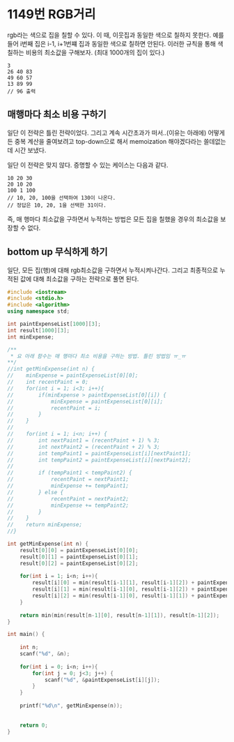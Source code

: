 # 1149번 RGB거리

rgb라는 색으로 집을 칠할 수 있다. 이 때, 이웃집과 동일한 색으로 칠하지 못한다. 예를 들어 i번째 집은 i-1, i+1번쨰 집과 동일한 색으로 칠하면 안된다. 이러한 규칙을 통해 색칠하는 비용의 최소값을 구해보자. (최대 1000개의 집이 있다.)

```
3
26 40 83
49 60 57
13 89 99
// 96 출력
```

## 매행마다 최소 비용 구하기

일단 이 전략은 틀린 전략이었다. 그리고 계속 시간초과가 떠서..(이유는 아래에) 어떻게든 중복 계산을 줄여보려고 top-down으로 해서 memoization 해야겠다라는 쓸데없는데 시간 보냈다.

일단 이 전략은 맞지 않다. 증명할 수 있는 케이스는 다음과 같다.

```
10 20 30
20 10 20
100 1 100
// 10, 20, 100을 선택하여 130이 나온다.
// 정답은 10, 20, 1을 선택한 31이다.
```

즉, 매 행마다 최소값을 구하면서 누적하는 방법은 모든 집을 칠했을 경우의 최소값을 보장할 수 없다. 

## bottom up 무식하게 하기

일단, 모든 집(행)에 대해 rgb최소값을 구하면서 누적시켜나간다. 그리고 최종적으로 누적된 값에 대해 최소값을 구하는 전략으로 풀면 된다.


```C++
#include <iostream>
#include <stdio.h>
#include <algorithm>
using namespace std;

int paintExpenseList[1000][3];
int result[1000][3];
int minExpense;

/**
 * 요 아래 함수는 매 행마다 최소 비용을 구하는 방법. 틀린 방법임 ㅠ_ㅠ
**/
//int getMinExpense(int n) {
//    minExpense = paintExpenseList[0][0];
//    int recentPaint = 0;
//    for(int i = 1; i<3; i++){
//        if(minExpense > paintExpenseList[0][i]) {
//            minExpense = paintExpenseList[0][i];
//            recentPaint = i;
//        }
//    }
//
//    for(int i = 1; i<n; i++) {
//        int nextPaint1 = (recentPaint + 1) % 3;
//        int nextPaint2 = (recentPaint + 2) % 3;
//        int tempPaint1 = paintExpenseList[i][nextPaint1];
//        int tempPaint2 = paintExpenseList[i][nextPaint2];
//
//        if (tempPaint1 < tempPaint2) {
//            recentPaint = nextPaint1;
//            minExpense += tempPaint1;
//        } else {
//            recentPaint = nextPaint2;
//            minExpense += tempPaint2;
//        }
//    }
//    return minExpense;
//}

int getMinExpense(int n) {
    result[0][0] = paintExpenseList[0][0];
    result[0][1] = paintExpenseList[0][1];
    result[0][2] = paintExpenseList[0][2];
    
    for(int i = 1; i<n; i++){
        result[i][0] = min(result[i-1][1], result[i-1][2]) + paintExpenseList[i][0];
        result[i][1] = min(result[i-1][0], result[i-1][2]) + paintExpenseList[i][1];
        result[i][2] = min(result[i-1][0], result[i-1][1]) + paintExpenseList[i][2];
    }
    
    return min(min(result[n-1][0], result[n-1][1]), result[n-1][2]);
}

int main() {
    
    int n;
    scanf("%d", &n);
    
    for(int i = 0; i<n; i++){
        for(int j = 0; j<3; j++) {
            scanf("%d", &paintExpenseList[i][j]);
        }
    }
    
    printf("%d\n", getMinExpense(n));
    
    
    return 0;
}
```
